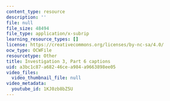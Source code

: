 ```yaml
---
content_type: resource
description: ''
file: null
file_size: 48494
file_type: application/x-subrip
learning_resource_types: []
license: https://creativecommons.org/licenses/by-nc-sa/4.0/
ocw_type: OCWFile
resourcetype: Other
title: Investigation 3, Part 6 captions
uid: a3bc1c87-a682-46ce-a984-a9663898ee05
video_files:
  video_thumbnail_file: null
video_metadata:
  youtube_id: 1KJ0zb8bZ5U
---
```

